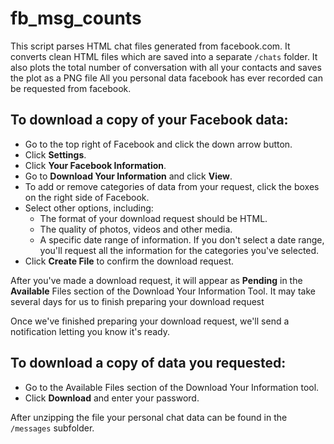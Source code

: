 # fb_msg_counts

This script parses HTML chat files generated from facebook.com.
It converts clean HTML files which are saved into a separate `/chats` folder.
It also plots the total number of conversation with all your contacts and saves the plot as a PNG file
All you personal data facebook has ever recorded can be requested from facebook.



## To download a copy of your Facebook data:

* Go to the top right of Facebook and click the down arrow button.
* Click **Settings**.
* Click **Your Facebook Information**.
* Go to **Download Your Information** and click **View**.
* To add or remove categories of data from your request, click the boxes on the right side of Facebook.
* Select other options, including:
  * The format of your download request should be HTML.
  * The quality of photos, videos and other media.
  * A specific date range of information. If you don't select a date range, you'll request all the information for the categories you've selected.
* Click **Create File** to confirm the download request.

After you've made a download request, it will appear as **Pending** in the **Available** Files section of the Download Your Information Tool. It may take several days for us to finish preparing your download request


Once we've finished preparing your download request, we'll send a notification letting you know it's ready.

## To download a copy of data you requested:

* Go to the Available Files section of the Download Your Information tool.
* Click **Download** and enter your password.

After unzipping the file your personal chat data can be found in the `/messages` subfolder.
